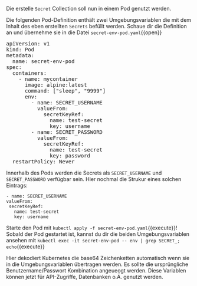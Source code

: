 Die erstelle `Secret` Collection soll nun in einem Pod genutzt werden.

Die folgenden Pod-Definition enthält zwei Umgebungsvariablen die mit dem Inhalt des eben erstellten `Secrets` befüllt werden. Schaue dir die Definition an und übernehme sie in die Datei `secret-env-pod.yaml`{{open}}

<pre class="file" data-filename="secret-env-pod.yaml">
apiVersion: v1
kind: Pod
metadata:
  name: secret-env-pod
spec:
  containers:
    - name: mycontainer
      image: alpine:latest
      command: ["sleep", "9999"]
      env:
        - name: SECRET_USERNAME
          valueFrom:
            secretKeyRef:
              name: test-secret
              key: username
        - name: SECRET_PASSWORD
          valueFrom:
            secretKeyRef:
              name: test-secret
              key: password
  restartPolicy: Never
</pre>

Innerhalb des Pods werden die Secrets als `SECRET_USERNAME` und `SECRET_PASSWORD` verfügbar sein. Hier nochmal die Strukur eines solchen Eintrags:

```
- name: SECRET_USERNAME
valueFrom:
 secretKeyRef:
   name: test-secret
   key: username
```

Starte den Pod mit `kubectl apply -f secret-env-pod.yaml`{{execute}}!
Sobald der Pod gestartet ist, kannst du dir die beiden Umgebungsvariablen ansehen mit `kubectl exec -it secret-env-pod -- env | grep SECRET_; echo`{{execute}}

Hier dekodiert Kubernetes die base64 Zeichenketten automatisch wenn sie in die Umgebungsvariablen übertragen werden. Es sollte die ursprüngliche Benutzername/Passwort Kombination angeueogt werden. Diese Variablen können jetzt für API-Zugriffe, Datenbanken o.Ä. genutzt werden.